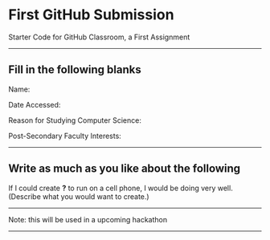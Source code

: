 # First GitHub Submission
Starter Code for GitHub Classroom, a First Assignment

---

## Fill in the following blanks

Name:

Date Accessed:

Reason for Studying Computer Science:

Post-Secondary Faculty Interests:

---

## Write as much as you like about the following

If I could create ____?____ to run on a cell phone, I would be doing very well.
(Describe what you would want to create.)

---

Note: this will be used in a upcoming hackathon

---
